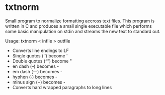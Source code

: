 txtnorm
=======

Small program to normalize formatting accross text files. This program is
written in C and produces a small single executable file which performs
some basic manipulation on stdin and streams the new text to standard out.

Usage: txtnorm < infile > outfile

* Converts line endings to LF
* Single quotes (‘’) become '
* Double quotes (“”) become "
* en dash (–) becomes -
* em dash (—) becomes -
* hyphen (‐) becomes -
* minus sign (−) becomes -
* Converts hard wrapped paragraphs to long lines